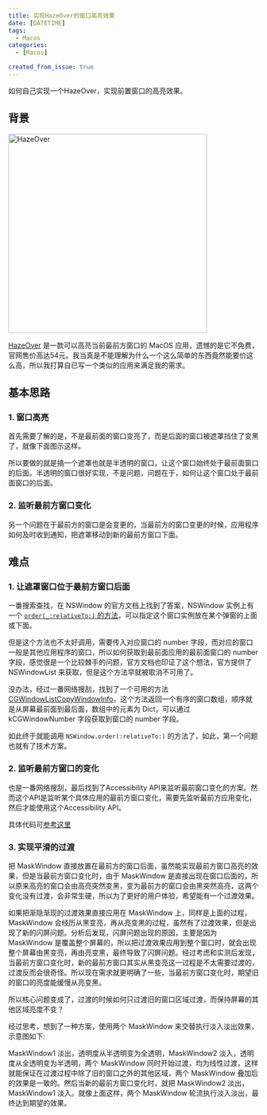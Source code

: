 ```yaml
---
title: 实现HazeOver的窗口高亮效果
date: [DATETIME]
tags:
  - Macos
categories:
  - [Macos]

created_from_issue: true
---
```


如何自己实现一个HazeOver，实现前置窗口的高亮效果。

<!-- more -->

## 背景

<img width="400" alt="HazeOver" src="https://github.com/qwertyyb/qwertyyb.github.io/assets/16240729/fa37171c-3b39-478f-ade5-56799a9a475d">


[HazeOver](https://hazeover.com/) 是一款可以高亮当前最前方窗口的 MacOS 应用，遗憾的是它不免费，官网售价高达54元。我当真是不能理解为什么一个这么简单的东西竟然能要价这么高，所以我打算自已写一个类似的应用来满足我的需求。

## 基本思路

### 1. 窗口高亮

首先需要了解的是，不是最前面的窗口变亮了，而是后面的窗口被遮罩挡住了变黑了，就像下面图示这样。

所以要做的就是搞一个遮罩也就是半透明的窗口，让这个窗口始终处于最前面窗口的后面。半透明的窗口很好实现，不是问题，问题在于，如何让这个窗口处于最前面窗口的后面。

### 2. 监听最前方窗口变化

另一个问题在于最前方的窗口是会变更的，当最前方的窗口变更的时候，应用程序如何及时收到通知，把遮罩移动到新的最前方窗口下面。

## 难点

### 1. 让遮罩窗口位于最前方窗口后面

一番搜索查找，在 NSWindow 的官方文档上找到了答案，NSWindow 实例上有一个 [`order(_:relativeTo:)` 的方法](https://developer.apple.com/documentation/appkit/nswindow/1419672-order)，可以指定这个窗口实例放在某个弹窗的上面或下面。

但是这个方法也不太好调用，需要传入对应窗口的 number 字段，而对应的窗口一般是其他应用程序的窗口，所以如何获取到最前面应用的最前面窗口的 number 字段，感觉很是一个比较棘手的问题，官方文档也印证了这个想法，官方提供了 NSWindowList 来获取，但是这个方法早就被取消不可用了。

没办法，经过一番网络搜刮，找到了一个可用的方法 [CGWindowListCopyWindowInfo](https://developer.apple.com/documentation/coregraphics/1455137-cgwindowlistcopywindowinfo)，这个方法返回一个有序的窗口数组，顺序就是从屏幕最前面到最后面，数组中的元素为 Dict，可以通过 kCGWindowNumber 字段获取到窗口的 number 字段。

如此终于就能调用 `NSWindow.order(:relativeTo:)` 的方法了，如此，第一个问题也就有了技术方案。

### 2. 监听最前方窗口的变化

也是一番网络搜刮，最后找到了Accessibility API来监听最前窗口变化的方案。然而这个API是监听某个具体应用的最前方窗口变化，需要先监听最前方应用变化，然后才能使用这个Accessibility API。

具体代码可[参考这里](https://github.com/qwertyyb/hw/blob/main/hw/WindowHightlight.swift#L109)

### 3. 实现平滑的过渡

把 MaskWindow 直接放置在最前方的窗口后面，虽然能实现最前方窗口高亮的效果，但是当最前方窗口变化时，由于 MaskWindow 是直接出现在窗口后面的，所以原来高亮的窗口会由高亮突然变黑，变为最前方的窗口会由黑突然高亮，这两个变化没有过渡，会非常生硬，所以为了更好的用户体验，希望能有一个过渡效果。

如果把渐隐渐现的过渡效果直接应用在 MaskWindow 上，同样是上面的过程，MaskWindow 会经历从黑变亮，再从亮变黑的过程，虽然有了过渡效果，但是出现了新的闪屏问题。分析后发现，闪屏问题出现的原因，主要是因为 MaskWindow 是覆盖整个屏幕的，所以把过渡效果应用到整个窗口时，就会出现整个屏幕由黑变亮，再由亮变黑，最终导致了闪屏问题。经过考虑和实测后发现，当最前方窗口变化时，新的最前方窗口其实从黑变亮这一过程是不太需要过渡的，过渡反而会很奇怪。所以现在需求就更明确了一些，当最前方窗口变化时，期望旧的窗口的亮度能缓慢从亮变黑。

所以核心问题变成了，过渡的时候如何只过渡旧的窗口区域过渡，而保持屏幕的其他区域亮度不变？

经过思考，想到了一种方案，使用两个 MaskWindow 来交替执行淡入淡出效果，示意图如下:


MaskWindow1 淡出，透明度从半透明变为全透明，MaskWindow2 淡入，透明度从全透明变为半透明，两个 MaskWindow 同时开始过渡，均为线性过渡，这样就能保证在过渡过程中除了旧的窗口之外的其他区域，两个 MaskWindow 叠加后的效果是一致的。然后当新的最前方窗口变化时，就把 MaskWindow2 淡出，MaskWindow1 淡入。就像上面这样，两个 MaskWindow 轮流执行淡入淡出，最终达到期望的效果。

